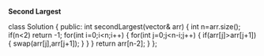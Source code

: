 **Second Largest**


class Solution 
{
    public:
    int secondLargest(vector<int>& arr)
    {
    int n=arr.size();
    if(n<2)
    return -1;
    for(int i=0;i<n;i++)
    {
        for(int j=0;j<n-i;j++)
        {
            if(arr[j]>arr[j+1])
            {
                swap(arr[j],arr[j+1]);
            }
        }
    }
    return arr[n-2];
    }
};
